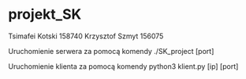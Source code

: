 # projekt_SK

Tsimafei Kotski 158740
Krzysztof Szmyt 156075

Uruchomienie serwera za pomocą komendy ./SK_project [port]

Uruchomienie klienta za pomocą komendy python3 klient.py [ip] [port]
